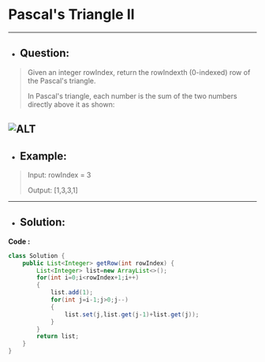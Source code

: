 # Pascal's Triangle II
---
- ## Question:
> Given an integer rowIndex, return the rowIndexth (0-indexed) row of the Pascal's triangle.
> 
> In Pascal's triangle, each number is the sum of the two numbers directly above it as shown:
> 
![ALT](https://upload.wikimedia.org/wikipedia/commons/0/0d/PascalTriangleAnimated2.gif)
---
- ## Example:
> Input: rowIndex = 3
> 
> Output: [1,3,3,1]
---
- ## Solution:
**Code :**
```java
class Solution {
    public List<Integer> getRow(int rowIndex) {
        List<Integer> list=new ArrayList<>();
        for(int i=0;i<rowIndex+1;i++)
        {
            list.add(1);
            for(int j=i-1;j>0;j--)
            {
                list.set(j,list.get(j-1)+list.get(j));
            }
        }
        return list;
    }
}
